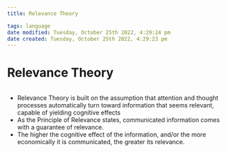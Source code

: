 ```yaml
---
title: Relevance Theory

tags: language 
date modified: Tuesday, October 25th 2022, 4:29:24 pm
date created: Tuesday, October 25th 2022, 4:29:23 pm
---
```


# Relevance Theory
```toc
```

- Relevance Theory is built on the assumption that attention and thought processes automatically turn toward information that seems relevant, capable of yielding cognitive effects
- As the Principle of Relevance states, communicated information comes with a guarantee of relevance.
- The higher the cognitive effect of the information, and/or the more economically it is communicated, the greater its relevance.

